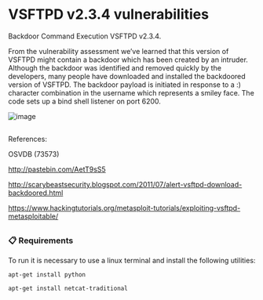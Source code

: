 # VSFTPD v2.3.4 vulnerabilities
Backdoor Command Execution VSFTPD v2.3.4.

From the vulnerability assessment we’ve learned that this version of VSFTPD might contain a backdoor which has been created by an intruder. Although the backdoor was identified and removed quickly by the developers, many people have downloaded and installed the backdoored version of VSFTPD. The backdoor payload is initiated in response to a :) character combination in the username which represents a smiley face. The code sets up a bind shell listener on port 6200.

![image](https://user-images.githubusercontent.com/76706456/152902408-3b3d7b62-9cc9-46cc-a6b9-6e5fdbaa7738.png)

##

References:

OSVDB (73573)

http://pastebin.com/AetT9sS5

http://scarybeastsecurity.blogspot.com/2011/07/alert-vsftpd-download-backdoored.html

https://www.hackingtutorials.org/metasploit-tutorials/exploiting-vsftpd-metasploitable/

##

### 📋 Requirements

To run it is necessary to use a linux terminal and install the following utilities:

```
apt-get install python
```
```
apt-get install netcat-traditional
```
